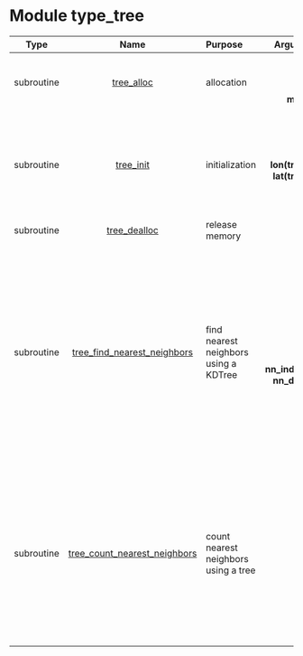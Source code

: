 # Module type_tree

| Type | Name | Purpose | Arguments |     | Type | Intent |
| :--: | :--: | :------ | --------: | :-- | :--: | :----: |
| subroutine | [tree_alloc](https://github.com/JCSDA/saber/tree/develop/src/saber/bump/type_tree.F90#L56) | allocation | **tree**<br>**mpl**<br>**n**<br>**mask(n)** |  Tree<br> MPI data<br> Number of points<br> Mask | class(tree_type)<br>type(mpl_type)<br>integer<br>logical | inout<br>inout<br>in<br>in |
| subroutine | [tree_init](https://github.com/JCSDA/saber/tree/develop/src/saber/bump/type_tree.F90#L96) | initialization | **tree**<br>**lon(tree%n)**<br>**lat(tree%n)** |  Tree<br> Points longitudes (in radians)<br> Points latitudes (in radians) | class(tree_type)<br>real(kind_real)<br>real(kind_real) | inout<br>in<br>in |
| subroutine | [tree_dealloc](https://github.com/JCSDA/saber/tree/develop/src/saber/bump/type_tree.F90#L139) | release memory | **tree** |  Tree | class(tree_type) | inout |
| subroutine | [tree_find_nearest_neighbors](https://github.com/JCSDA/saber/tree/develop/src/saber/bump/type_tree.F90#L168) | find nearest neighbors using a KDTree | **tree**<br>**lon**<br>**lat**<br>**nn**<br>**nn_index(nn)**<br>**nn_dist(nn)** |  Tree<br> Point longitude (in radians)<br> Point latitude (in radians)<br> Number of nearest neighbors to find<br> Nearest neighbors index<br> Nearest neighbors distance | class(tree_type)<br>real(kind_real)<br>real(kind_real)<br>integer<br>integer<br>real(kind_real) | in<br>in<br>in<br>in<br>out<br>out |
| subroutine | [tree_count_nearest_neighbors](https://github.com/JCSDA/saber/tree/develop/src/saber/bump/type_tree.F90#L271) | count nearest neighbors using a tree | **tree**<br>**lon**<br>**lat**<br>**sr**<br>**nn** |  Tree<br> Point longitude (in radians)<br> Point latitude (in radians)<br> Spherical radius (in radians)<br> Number of nearest neighbors found | class(tree_type)<br>real(kind_real)<br>real(kind_real)<br>real(kind_real)<br>integer | in<br>in<br>in<br>in<br>out |
